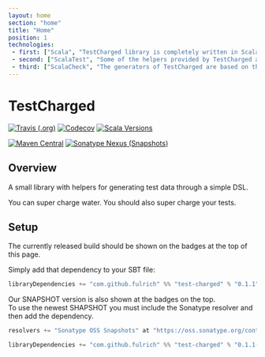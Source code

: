 ```yaml
---
layout: home
section: "home"
title: "Home"
position: 1
technologies:
 - first: ["Scala", "TestCharged library is completely written in Scala."]
 - second: ["ScalaTest", "Some of the helpers provided by TestCharged assume the use of ScalaTest."]
 - third: ["ScalaCheck", "The generators of TestCharged are based on the fantastic ScalaCheck library."]
---
```


# TestCharged
[![Travis (.org)](https://img.shields.io/travis/fulrich/test-charged.svg?style=flat-square)](https://travis-ci.org/fulrich/test-charged)
[![Codecov](https://img.shields.io/codecov/c/github/fulrich/test-charged.svg?style=flat-square)](https://codecov.io/gh/fulrich/test-charged)
[![Scala Versions](https://img.shields.io/badge/scala-2.11%20%7C%202.12-blue.svg?style=flat-square)](https://github.com/fulrich/TestCharged/blob/455d73f549c5edd0d71d2d13748cd8c458483d20/build.sbt#L3)

[![Maven Central](https://img.shields.io/maven-central/v/com.github.fulrich/test-charged_2.12.svg?style=flat-square)](https://search.maven.org/artifact/com.github.fulrich/test-charged_2.12/0.1.1/jar)
[![Sonatype Nexus (Snapshots)](https://img.shields.io/nexus/s/https/oss.sonatype.org/com.github.fulrich/test-charged_2.12.svg?style=flat-square)](https://oss.sonatype.org/content/repositories/snapshots/com/github/fulrich/test-charged_2.12/)

## Overview

A small library with helpers for generating test data through a simple DSL.

You can super charge water.  You should also super charge your tests.

## Setup

The currently released build should be shown on the badges at the top of this page.

Simply add that dependency to your SBT file:

```scala 
libraryDependencies += "com.github.fulrich" %% "test-charged" % "0.1.1"
```

Our SNAPSHOT version is also shown at the badges on the top.  
To use the newest SHAPSHOT you must include the Sonatype resolver and then add the dependency.

```scala
resolvers += "Sonatype OSS Snapshots" at "https://oss.sonatype.org/content/repositories/snapshots"

libraryDependencies += "com.github.fulrich" %% "test-charged" % "0.1.1-SNAPSHOT" % "test"
```
